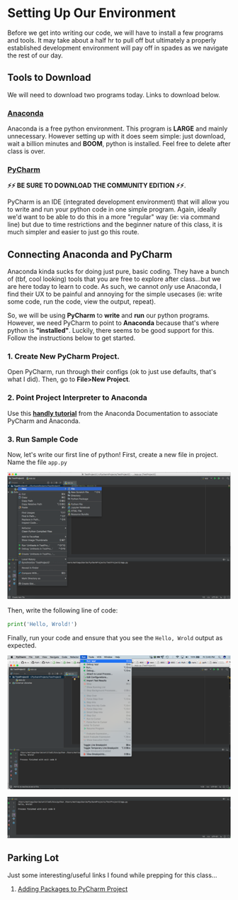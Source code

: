 # Setting Up Our Environment

Before we get into writing our code, we will have to install a few programs and tools. It may take about a half hr to pull off but ultimately a properly established development environment will pay off in spades as we navigate the rest of our day.

## Tools to Download

We will need to download two programs today. Links to download below.

### **[Anaconda](https://www.anaconda.com/download/)**
Anaconda is a free python environment. This program is **LARGE** and mainly unnecessary. However setting up with it does seem simple: just download, wait a billion minutes and **BOOM**, python is installed. Feel free to delete after class is over.

### **[PyCharm](https://www.jetbrains.com/pycharm/download/)**
**⚡⚡ BE SURE TO DOWNLOAD THE COMMUNITY EDITION ⚡⚡**.

PyCharm is an IDE (integrated development environment) that will allow you to write and run your python code in one simple program. Again, ideally we'd want to be able to do this in a more "regular" way (ie: via command line) but due to time restrictions and the beginner nature of this class, it is much simpler and easier to just go this route. 

## Connecting Anaconda and PyCharm

Anaconda kinda sucks for doing just pure, basic coding. They have a bunch of (tbf, cool looking) tools that you are free to explore after class...but we are here today to learn to code. As such, we cannot *only* use Anaconda, I find their UX to be painful and annoying for the simple usecases (ie: write some code, run the code, view the output, repeat).

So, we will be using **PyCharm** to **write** and **run** our python programs. However, we need PyCharm to point to **Anaconda** because that's where python is **"installed"**. Luckily, there seems to be good support for this. Follow the instructions below to get started.

### 1. Create New PyCharm Project.

Open PyCharm, run through their configs (ok to just use defaults, that's what I did). Then, go to **File>New Project**.

### 2. Point Project Interpreter to Anaconda

Use this **[handly tutorial](https://docs.anaconda.com/anaconda/user-guide/tasks/integration/pycharm)** from the Anaconda Documentation to associate PyCharm and Anaconda.

### 3. Run Sample Code

Now, let's write our first line of python! First, create a new file in project. Name the file `app.py`

![new_file](https://github.com/mottaquikarim/PythonBootcamp/blob/master/assets/PyCharm_New_File.png?raw=true)

Then, write the following line of code:

```python
print('Hello, Wrold!')
```

Finally, run your code and ensure that you see the `Hello, Wrold` output as expected.

![run_code](https://github.com/mottaquikarim/PythonBootcamp/blob/master/assets/PyCharm_Run_File.png)

![verify](https://github.com/mottaquikarim/PythonBootcamp/blob/master/assets/PyCharm_Verify_Output.png?raw=true)


## Parking Lot

Just some interesting/useful links I found while prepping for this class...

1. [Adding Packages to PyCharm Project](https://www.jetbrains.com/help/pycharm/installing-uninstalling-and-upgrading-packages.html)

